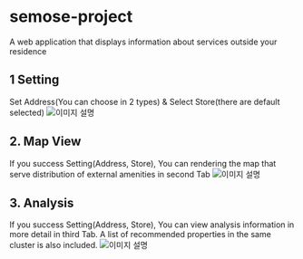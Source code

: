 # semose-project
A web application that displays information about services outside your residence

## 1 Setting
Set Address(You can choose in 2 types) & Select Store(there are default selected)
![이미지 설명](https://github.com/jkky-98/semose-project/blob/web_semose/Desktop/git/basic-play-semose/semose1.gif)

## 2. Map View
If you success Setting(Address, Store), You can rendering the map that serve distribution of external amenities in second Tab
![이미지 설명](https://github.com/jkky-98/semose-project/blob/web_semose/Desktop/git/basic-play-semose/semose2.gif)

## 3. Analysis
If you success Setting(Address, Store), You can view analysis information in more detail in third Tab. A list of recommended properties in the same cluster is also included.
![이미지 설명](https://github.com/jkky-98/semose-project/blob/web_semose/Desktop/git/basic-play-semose/semose3.gif)
